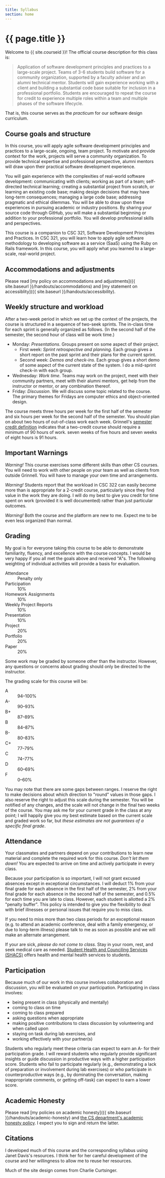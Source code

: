 ```yaml
---
title: Syllabus
section: home
---
```

# {{ page.title }}

Welcome to {{ site.courseid }}! The official course description for this
class is:

> Application of software development principles and practices to
a large-scale project. Teams of 3-6 students build software for a
community organization, supported by a faculty adviser and an alumni
technical mentor. Students will gain experience working with a client and
building a substantial code base suitable for inclusion in a professional
portfolio. Students are encouraged to repeat the course for credit
to experience multiple roles within a team and multiple phases of the
software lifecycle.

That is, this course serves as the *practicum* for our software design
curriculum.

Course goals and structure
--------------------------

In this course, you will apply agile software development principles and
practices to a large-scale, ongoing, team project. To motivate and provide
context for the work, projects will serve a community organization. To
provide technical expertise and professional perspective, alumni mentors
will draw upon their practical software development experience.

You will gain experience with the complexities of real-world software
development: communicating with clients; working as part of a team;
self-directed technical learning; creating a substantial project from
scratch, or learning an existing code base; making design decisions
that may have long-term consequences; managing a large code base;
addressing pragmatic and ethical dilemmas. You will be able to draw
upon these experiences in pursuing academic or industry positions. By
sharing your source code through GitHub, you will make a substantial
beginning or addition to your professional portfolio. You will develop
professional skills and perspectives.

This course is a companion to CSC 321, Software Development Principles
and Practices. In CSC 321, you will learn how to apply agile software
methodology to developing software as a service (SaaS) using the Ruby
on Rails framework. In this course, you will apply what you learned to
a large-scale, real-world project.

Accommodations and adjustments
------------------------------

Please read [my policy on accommodations and adjustments]({{ site.baseurl }}/handouts/accommodations) and [my statement on accessiblity]({{ site.baseurl }}/handouts/accessibility).

Weekly structure and workload
-----------------------------

After a two-week period in which we set up the context of the projects, the 
course is structured in a sequence of two-seek sprints.  The in-class time
for each sprint is generally organized as follows.  (In the second half
of the semester, the second hour of class will be work time.)

* Monday: *Presentations*.  Groups present on some aspect of their project.
    * First week: *Sprint retrospective and planning*.  Each group gives
      a short report on the past sprint and their plans for the current
      sprint.
    * Second week: *Demos and check-ins*.  Each group gives a short
      demo of some aspect of the current state of the system.  I do a
      mid-sprint check-in with each group.
* Wednesday: *Work time*.  Teams may work on the project, meet
  with their community partners, meet with their alumni mentors, get help
  from the instructor or mentor, or any combination thereof.
* Friday: *Discussion*.  We will discuss some topic related
  to the course.  The primary themes for Fridays are computer ethics and
  object-oriented design.

The course meets three hours per week for the first half of the semester
and six hours per week for the second half of the semester.  You should
plan on about two hours of out-of-class work each week.  Grinnell's
[semester credit definition](https://grinco.sharepoint.com/sites/Registrar/Shared%20Documents/semester%20credit%20definition%20RESOLUTION.pdf) indicates
that a two-credit course should require a minimum of 90 hours of work.
seven weeks of five hours and seven weeks of eight hours is 91 hours.

Important Warnings
------------------

*Warning!*  This course exercises some different skills than other
CS courses.  You will need to work with other people on your team
as well as clients from outside Grinnell.  You will have to manage
your own time and arrangements.  

*Warning!*  Students report that the workload in CSC 322 can easily 
become more than is appropriate for a 2-credit course, particularly
since they find value in the work they are doing.  I will do my best
to give you credit for time spent on work (provided it is well documented)
rather than just particular outcomes.

*Warning!* Both the course and the platform are new to me.  Expect me
to be even less organized than normal.

Grading
-------

My goal is for everyone taking this course to be able to demonstrate
familiarity, fluency, and excellence with the course concepts. I would be
very happy if you all met the goals above and received "A"s. The following
weighting of individual activities will provide a basis for evaluation.

<dl class="dl-horizontal">
  <dt>Attendance</dt>
  <dd>Penalty only</dd>
  
  <dt>Participation</dt>
  <dd>10%</dd>

  <dt>Homework Assignments</dt>
  <dd>10%</dd>

  <dt>Weekly Project Reports</dt>
  <dd>10%</dd>
  
  <dt>Presentation</dt>
  <dd>10%</dd>
  
  <dt>Project</dt>
  <dd>20%</dd>
  
  <dt>Portfolio</dt>
  <dd>20%</dd>
  
  <dt>Paper</dt>
  <dd>20%</dd>
</dl>

Some work may be graded by someone other than the instructor. However,
any questions or concerns about grading should only be directed to
the instructor.

The grading scale for this course will be:

<dl class="dl-horizontal">
  <dt>A</dt> <dd>94&ndash;100%</dd>
  <dt>A-</dt><dd>90&ndash;93%</dd>
  <dt>B+</dt><dd>87&ndash;89%</dd>
  <dt>B</dt> <dd>84&ndash;87%</dd>
  <dt>B-</dt><dd>80&ndash;83%</dd>
  <dt>C+</dt><dd>77&ndash;79%</dd>
  <dt>C</dt> <dd>74&ndash;77%</dd>
  <dt>D</dt> <dd>60&ndash;69%</dd>
  <dt>F</dt> <dd>0&ndash;60%</dd>
</dl>

You may note that there are some gaps between ranges.  I reserve the
right to make decisions about which direction to "round" values in
those gaps. I also reserve the right to adjust this scale during the
semester. You will be notified of any changes, and the scale will not
change in the final two weeks of the course. You may ask me for your
current grade in the class at any point; I will happily give you my best
estimate based on the current scale and graded work so far, but *these
estimates are not guarantees of a specific final grade*.

Attendance
----------

Your classmates and partners depend on your contributions to learn new
material and complete the required work for this course. *Don't let them
down!* You are expected to arrive on time and actively participate in
every class.

Because your participation is so important, I will not grant excused
absences except in exceptional circumstances. I will deduct 1% from your
final grade for each absence in the first half of the semester, 2% from
your final grade for each absence in the second half of the semester,
and 0.5% for each time you are late to class. However, each student is
allotted a 2% "penalty buffer".  This policy is intended to give you
the flexibility to deal with brief illnesses or personal issues that
require you to miss class.

If you need to miss more than two class periods for an exceptional reason
(e.g. to attend an academic conference, deal with a family emergency,
or due to long-term illness) please talk to me as soon as possible and
we will make an alternate arrangement.

If your are sick, *please do not come to class.* Stay in your room, rest, and seek medical care as needed. [Student Health and Counciling Services (SHACS)](https://www.grinnell.edu/about/offices-services/student-health) offers health and mental health services to students.

Participation
-------------

Because much of our work in this course involves collaboration and discussion, you will be evaluated on your participation.
Participating in class involves:

 - being present in class (physically and mentally)
 - coming to class on time
 - coming to class prepared
 - asking questions when appropriate
 - making positive contributions to class discussion by volunteering and when called upon
 - staying on task during lab exercises, and
 - working effectively with your partner(s)

Students who regularly meet these criteria can expect to earn an A- for their participation grade. I will reward students who regularly provide significant insights or guide discussion in productive ways with a higher participation score. Students who fail to participate regularly (e.g., demonstrating a lack of preparation or involvement during lab exercises) or who participate in counterproductive ways (e.g., by dominating the conversation, making inappropriate comments, or getting off-task) can expect to earn a lower score.

Academic Honesty
----------------

Please read [my policies on academic honesty]({{ site.baseurl
}}/handouts/academic-honesty) and [the CS department's academic honesty
policy](http://www.cs.grinnell.edu/academic-honesty-policy).  I expect
you to sign and return the latter.

Citations
---------

I developed much of this course and the corresponding syllabus using
Janet Davis's resources.  I think her for her careful development of
the course and her willingness to allow me to reuse her resources.

Much of the site design comes from Charlie Curtsinger.
